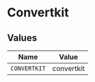 # Convertkit


## Values

| Name         | Value        |
| ------------ | ------------ |
| `CONVERTKIT` | convertkit   |